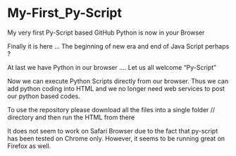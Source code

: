 # My-First_Py-Script
My very first Py-Script based GitHub
Python is now in your Browser

Finally it is here … The beginning of new era and end of Java Script perhaps ?

At last we have Python in our browser …. Let us all welcome “Py-Script”  

Now we can execute Python Scripts directly from our browser.  Thus we can add python coding into HTML and we no longer need web services to post our python based codes. 


To use the repository please download all the files into a single folder // directory and then run the HTML from there

It does not seem to work on Safari Browser due to the fact that py-script has been tested on Chrome only. However, it seems to be running great on Firefox as well.
